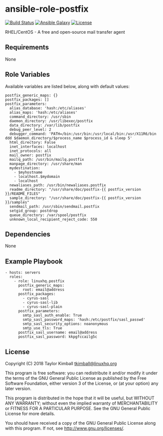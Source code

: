# ansible-role-postfix

[![Build Status](https://travis-ci.org/linuxhq/ansible-role-postfix.svg?branch=master)](https://travis-ci.org/linuxhq/ansible-role-postfix)
[![Ansible Galaxy](https://img.shields.io/badge/ansible--galaxy-postfix-blue.svg?style=flat)](https://galaxy.ansible.com/linuxhq/postfix)
[![License](https://img.shields.io/badge/license-GPLv3-brightgreen.svg?style=flat)](COPYING)

RHEL/CentOS - A free and open-source mail transfer agent

## Requirements

None

## Role Variables

Available variables are listed below, along with default values:

    postfix_generic_maps: {}
    postfix_packages: []
    postfix_parameters:
      alias_database: 'hash:/etc/aliases'
      alias_maps: 'hash:/etc/aliases'
      command_directory: /usr/sbin
      daemon_directory: /usr/libexec/postfix
      data_directory: /var/lib/postfix
      debug_peer_level: 2
      debugger_command: 'PATH=/bin:/usr/bin:/usr/local/bin:/usr/X11R6/bin ddd $daemon_directory/$process_name $process_id & sleep 5'
      html_directory: False
      inet_interfaces: localhost
      inet_protocols: all
      mail_owner: postfix
      mailq_path: /usr/bin/mailq.postfix
      manpage_directory: /usr/share/man
      mydestination:
        - $myhostname
        - localhost.$mydomain
        - localhost
      newaliases_path: /usr/bin/newaliases.postfix
      readme_directory: "/usr/share/doc/postfix-{{ postfix_version }}/README_FILES"
      sample_directory: "/usr/share/doc/postfix-{{ postfix_version }}/samples"
      sendmail_path: /usr/sbin/sendmail.postfix
      setgid_group: postdrop
      queue_directory: /var/spool/postfix
      unknown_local_recipient_reject_code: 550

## Dependencies

None

## Example Playbook

    - hosts: servers
      roles:
        - role: linuxhq.postfix
          postfix_generic_maps:
            root: email@address
          postfix_packages:
            - cyrus-sasl
            - cyrus-sasl-lib
            - cyrus-sasl-plain
          postfix_parameters:
            smtp_sasl_auth_enable: True
            smtp_sasl_password_maps: 'hash:/etc/postfix/sasl_passwd'
            smtp_sasl_security_options: noanonymous
            smtp_use_tls: True
          postfix_sasl_username: email@address
          postfix_sasl_password: kkpgfccailg5c

## License

Copyright (C) 2018 Taylor Kimball <tkimball@linuxhq.org>

This program is free software: you can redistribute it and/or modify
it under the terms of the GNU General Public License as published by
the Free Software Foundation, either version 3 of the License, or
(at your option) any later version.

This program is distributed in the hope that it will be useful,
but WITHOUT ANY WARRANTY; without even the implied warranty of
MERCHANTABILITY or FITNESS FOR A PARTICULAR PURPOSE. See the
GNU General Public License for more details.

You should have received a copy of the GNU General Public License
along with this program. If not, see <http://www.gnu.org/licenses/>.
